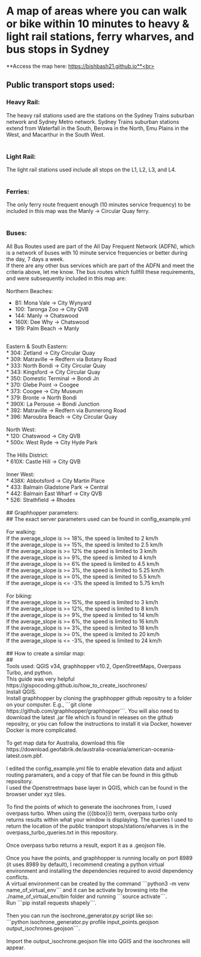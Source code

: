 # A map of areas where you can walk or bike within 10 minutes to heavy & light rail stations, ferry wharves, and bus stops in Sydney #
**Access the map here: https://bishbash21.github.io**<br>
<br>
## Public transport stops used:<br>
### Heavy Rail:<br> ###
The heavy rail stations used are the stations on the Sydney Trains suburban network and Sydney Metro network. Sydney Trains suburban stations extend from Waterfall in the South, Berowa in the North, Emu Plains in the West, and Macarthur in the South West.  <br>
<br>
### Light Rail:<br> ###
The light rail stations used include all stops on the L1, L2, L3, and L4.<br>
<br>
### Ferries:<br> ###
The only ferry route frequent enough (10 minutes service frequency) to be included in this map was the Manly -> Circular Quay ferry.<br>
<br>
### Buses:<br> ###
All Bus Routes used are part of the All Day Frequent Network (ADFN), which is a network of buses with 10 minute service frequencies or better during the day, 7 days a week. <br>
If there are any other bus services which are part of the ADFN and meet the criteria above, let me know.
The bus routes which fullfill these requirements, and were subsequently included in this map are: <br>
<br>
Northern Beaches:<br>
* B1: Mona Vale -> City Wynyard<br>
* 100: Taronga Zoo -> City QVB<br>
* 144: Manly -> Chatswood<br>
* 160X: Dee Why -> Chatswood<br>
* 199: Palm Beach -> Manly<br>
<br>
Eastern & South Eastern:<br>
* 304: Zetland -> City Circular Quay<br>
* 309: Matraville -> Redfern via Botany Road<br>
* 333: North Bondi -> City Circular Quay<br>
* 343: Kingsford -> City Circular Quay<br>
* 350: Domestic Terminal -> Bondi Jn<br>
* 370: Glebe Point -> Coogee<br>
* 373: Coogee -> City Museum<br>
* 379: Bronte -> North Bondi<br>
* 390X: La Perouse -> Bondi Junction<br>
* 392: Matraville -> Redfern via Bunnerong Road<br>
* 396: Maroubra Beach -> City Circular Quay<br>
<br>
North West:<br>
* 120: Chatswood -> City QVB<br>
* 500x: West Ryde -> City Hyde Park<br>
<br>
The Hills District:<br>
* 610X: Castle Hill -> City QVB<br>
<br>
Inner West:<br>
* 438X: Abbotsford -> City Martin Place<br>
* 433: Balmain Gladstone Park -> Central<br>
* 442: Balmain East Wharf -> City QVB<br>
* 526: Strathfield -> Rhodes<br>
<br>
## Graphhopper parameters:<br> ##
The exact server parameters used can be found in config_example.yml<br>
<br>
For walking: <br>
If the average_slope is >= 18%, the speed is limited to 2 km/h <br>
If the average_slope is >= 15%, the speed is limited to 2.5 km/h <br>
If the average_slope is >= 12% the speed is limited to 3 km/h <br>
If the average_slope is >= 9%, the speed is limited to 4 km/h <br>
If the average_slope is >= 6% the speed is limited to 4.5 km/h<br>
If the average_slope is >= 3%, the speed is limited to 5.25 km/h <br>
If the average_slope is >= 0%, the speed is limited to 5.5 km/h <br>
If the average_slope is <= -3% the speed is limited to 5.75 km/h <br>
<br>
For biking: <br>
If the average_slope is >= 15%, the speed is limited to 3 km/h <br>
If the average_slope is >= 12%, the speed is limited to 8 km/h <br>
If the average_slope is >= 9%, the speed is limited to 14 km/h <br>
If the average_slope is >= 6%, the speed is limited to 16 km/h <br>
If the average_slope is >= 3%, the speed is limited to 18 km/h <br>
If the average_slope is >= 0%, the speed is limited to 20 km/h <br>
If the average_slope is <= -3%, the speed is limited to 24 km/h <br>
<br>
## How to create a similar map: <br> ##
<br>
Tools used: QGIS v34, graphhopper v10.2, OpenStreetMaps, Overpass Turbo, and python.<br>
This guide was very helpful https://gispocoding.github.io/how_to_create_isochrones/<br>
Install QGIS. <br>
Install graphhopper by cloning the graphhopper github repositry to a folder on your computer. E.g., ```git clone https://github.com/graphhopper/graphhopper```. You will also need to  download the latest .jar file which is found in releases on the github repositry, or you can follow the instructions to install it via Docker, however Docker is more complicated.<br>
<br>
To get map data for Australia, download this file https://download.geofabrik.de/australia-oceania/american-oceania-latest.osm.pbf. <br>
<br>
I edited the config_example.yml file to enable elevation data and adjust routing paramaters, and a copy of that file can be found in this github repository. <br>
I used the Openstreetmaps base layer in QGIS, which can be found in the browser under xyz tiles. <br>
<br>
To find the points of which to generate the isochrones from, I used overpass turbo. When using the ({{bbox}}) term, overpass turbo only returns results within what your window is displaying. The queries I used to return the location of the public transport stops/stations/wharves is in the overpass_turbo_queries.txt in this repository. <br>
<br>
Once overpass turbo returns a result, export it as a .geojson file. <br>
<br>
Once you have the points, and graphhopper is running locally on port 8989 (it uses 8989 by default), I recommend creating a python virtual environment and installing the dependencies required to avoid dependency conflicts. <br>
A virtual environment can be created by the command ```python3 -m venv name_of_virtual_env``` and it can be activate by browsing into the ./name_of_virtual_env/bin folder and running ```source activate```. <br> 
Run ```pip install requests shapely```. <br>
<br>
Then you can run the isochrone_generator.py script like so: <br>
```python isochrone_generator.py profile input_points.geojson output_isochrones.geojson```. <br>
<br>
Import the output_isochrone.geojson file into QGIS and the isochrones will appear. 
